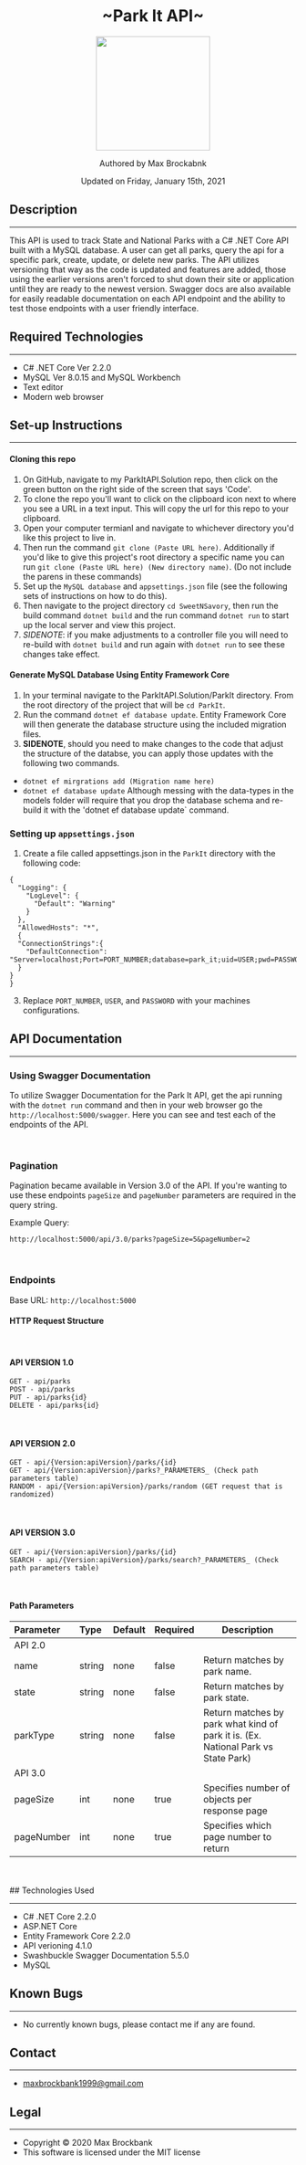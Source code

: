<h1 align="center">~Park It API~</h1>
<div align="center">
<img src="https://github.com/MaxBrockbank.png" width="200px" height="auto" >
</div>
<p align="center">Authored by Max Brockabnk</p>
<p align="center">Updated on Friday, January 15th, 2021</p>

## Description
<hr>
This API is used to track State and National Parks with a C# .NET Core API built with a MySQL database. A user can get all parks, query the api for a specific park, create, update, or delete new parks. The API utilizes versioning that way as the code is updated and features are added, those using the earlier versions aren't forced to shut down their site or application until they are ready to the newest version. Swagger docs are also available for easily readable documentation on each API endpoint and the ability to test those endpoints with a user friendly interface.

## Required Technologies
<hr>

* C# .NET Core Ver 2.2.0
* MySQL Ver 8.0.15 and MySQL Workbench
* Text editor
* Modern web browser 

## Set-up Instructions
<hr>

#### Cloning this repo
1. On GitHub, navigate to my ParkItAPI.Solution repo, then click on the green button on the right side of the screen that says 'Code'.
2. To clone the repo you'll want to click on the clipboard icon next to where you see a URL in a text input. This will copy the url for this repo to your clipboard.
3. Open your computer termianl and navigate to whichever directory you'd like this project to live in.
4. Then run the command `git clone (Paste URL here)`. Additionally if you'd like to give this project's root directory a specific name you can run `git clone (Paste URL here) (New directory name)`. (Do not include the parens in these commands)
5. Set up the `MySQL database` and `appsettings.json` file (see the following sets of instructions on how to do this).
6. Then navigate to the project directory `cd SweetNSavory`, then run the build command `dotnet build` and the run command `dotnet run` to start up the local server and view this project.
7. _SIDENOTE_: if you make adjustments to a controller file you will need to re-build with `dotnet build` and run again with `dotnet run` to see these changes take effect.

#### Generate MySQL Database Using Entity Framework Core
1. In your terminal navigate to the ParkItAPI.Solution/ParkIt directory. From the root directory of the project that will be  `cd ParkIt`.
2. Run the command `dotnet ef database update`. Entity Framework Core will then generate the database structure using the included migration files. 
3. __SIDENOTE__, should you need to make changes to the code that adjust the structure of the databse, you can apply those updates with the following two commands. 
* `dotnet ef mirgrations add (Migration name here)`
* `dotnet ef database update`
Although messing with the data-types in the models folder will require that you drop the database schema and re-build it with the 'dotnet ef database update` command.


### Setting up `appsettings.json`
1. Create a file called appsettings.json in the `ParkIt` directory with the following code:
```
{
  "Logging": {
    "LogLevel": {
      "Default": "Warning"
    }
  },
  "AllowedHosts": "*",
  {
  "ConnectionStrings":{
    "DefaultConnection": "Server=localhost;Port=PORT_NUMBER;database=park_it;uid=USER;pwd=PASSWORD"
  }
}
}
```
3. Replace `PORT_NUMBER`, `USER`, and `PASSWORD` with your machines configurations.


## API Documentation

<hr>

### Using Swagger Documentation

To utilize Swagger Documentation for the Park It API, get the api running with the `dotnet run` command and then in your web browser go the `http://localhost:5000/swagger`. Here you can see and test each of the endpoints of the API.

<br>


### Pagination

Pagination became available in Version 3.0 of the API. If you're wanting to use these endpoints `pageSize` and `pageNumber` parameters are required in the query string.

Example Query:
```
http://localhost:5000/api/3.0/parks?pageSize=5&pageNumber=2
```
<br>

### Endpoints

Base URL: `http://localhost:5000`

#### HTTP Request Structure
<br>

#### API VERSION 1.0
```
GET - api/parks
POST - api/parks
PUT - api/parks{id}
DELETE - api/parks{id}
```
<br>

#### API VERSION 2.0
```
GET - api/{Version:apiVersion}/parks/{id}
GET - api/{Version:apiVersion}/parks?_PARAMETERS_ (Check path parameters table)
RANDOM - api/{Version:apiVersion}/parks/random (GET request that is randomized)
```
<br>

#### API VERSION 3.0
```
GET - api/{Version:apiVersion}/parks/{id}
SEARCH - api/{Version:apiVersion}/parks/search?_PARAMETERS_ (Check path parameters table)
```
<br>

#### Path Parameters
|Parameter|Type|Default|Required|Description|
|:--| :--| :--| :--| ---|
|API 2.0|
|name|string|none|false|Return matches by park name.|
|state|string|none|false|Return matches by park state.|
|parkType|string|none|false|Return matches by park what kind of park it is. (Ex. National Park vs State Park)|
|API 3.0|
|pageSize|int|none|true|Specifies number of objects per response page|
|pageNumber|int|none|true|Specifies which page number to return|

<br>
<br>
## Technologies Used
<hr>

* C# .NET Core 2.2.0
* ASP.NET Core 
* Entity Framework Core 2.2.0
* API verioning 4.1.0
* Swashbuckle Swagger Documentation 5.5.0
* MySQL

## Known Bugs
<hr>

* No currently known bugs, please contact me if any are found.


## Contact 
<hr>

* [maxbrockbank1999@gmail.com](mailto:maxbrockbank1999@gmail.com)


## Legal
<hr>

* Copyright © 2020 Max Brockbank
* This software is licensed under the MIT license